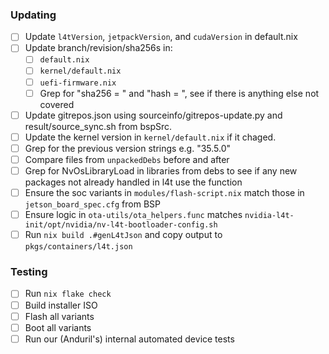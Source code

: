 ### Updating
- [ ] Update `l4tVersion`, `jetpackVersion`, and `cudaVersion` in default.nix
- [ ] Update branch/revision/sha256s in:
    - [ ] `default.nix`
    - [ ] `kernel/default.nix`
    - [ ] `uefi-firmware.nix`
    - [ ] Grep for "sha256 = " and "hash = ", see if there is anything else not covered
- [ ] Update gitrepos.json using sourceinfo/gitrepos-update.py  and result/source_sync.sh from bspSrc.
- [ ] Update the kernel version in `kernel/default.nix` if it chaged.
- [ ] Grep for the previous version strings e.g. "35.5.0"
- [ ] Compare files from `unpackedDebs` before and after
- [ ] Grep for NvOsLibraryLoad in libraries from debs to see if any new packages not already handled in l4t use the function
- [ ] Ensure the soc variants in `modules/flash-script.nix` match those in `jetson_board_spec.cfg` from BSP
- [ ] Ensure logic in `ota-utils/ota_helpers.func` matches `nvidia-l4t-init/opt/nvidia/nv-l4t-bootloader-config.sh`
- [ ] Run `nix build .#genL4tJson` and copy output to `pkgs/containers/l4t.json`

### Testing
- [ ] Run `nix flake check`
- [ ] Build installer ISO
- [ ] Flash all variants
- [ ] Boot all variants
- [ ] Run our (Anduril's) internal automated device tests
